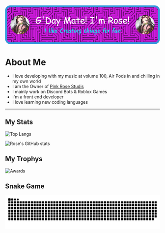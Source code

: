 ![Header](./Assets/Images/Header.png)

# About Me
* I love developing with my music at volume 100, Air Pods in and chilling in my own world
* I am the Owner of <a href="https://github.com/Pink-Rose-Studios">Pink Rose Studis</a>
* I mainly work on Discord Bots & Roblox Games
* I'm a front end developer
* I love learning new coding languages
---
## My Stats
![Top Langs](https://github-readme-stats.vercel.app/api/top-langs/?username=risetothetop2127&langs_count=10) 

![Rose's GitHub stats](https://github-readme-stats.vercel.app/api?username=risetothetop2127&count_private=true&show_icons=true&include_all_commits=true)

## My Trophys
![Awards](https://github-profile-trophy.vercel.app/?username=risetothetop2127&theme=radical&no-frame=false&no-bg=false&margin-w=4)

## Snake Game
<img src="https://github.com/Platane/snk/raw/output/github-contribution-grid-snake.svg" alt="e" style="max-width: 100%;">
